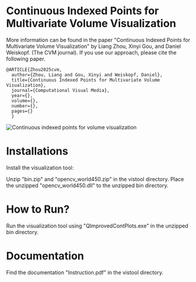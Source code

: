 # Continuous Indexed Points for Multivariate Volume Visualization

More information can be found in the paper "Continuous Indexed Points for Multivariate Volume Visualization" by Liang Zhou, Xinyi Gou, and Daniel Weiskopf. (The CVM journal).
If you use our approach, please cite the following paper.
```
@ARTICLE{Zhou2025cvm,
  author={Zhou, Liang and Gou, Xinyi and Weiskopf, Daniel},
  title={Continuous Indexed Points for Multivariate Volume Visualization}, 
  journal={Computational Visual Media}, 
  year={},
  volume={},
  number={},
  pages={}
  }
````
![Continuous indexed points for volume visualization](/images/cvm25.png)

# Installations
Install the visualization tool:

Unzip "bin.zip" and "opencv_world450.zip" in the vistool directory.
Place the unzipped "opencv_world450.dll" to the unzipped bin directory. 


# How to Run?

Run the visualization tool using "QImprovedContPlots.exe" in the unzipped bin directory.

# Documentation
Find the documentation "Instruction.pdf" in the vistool directory.
